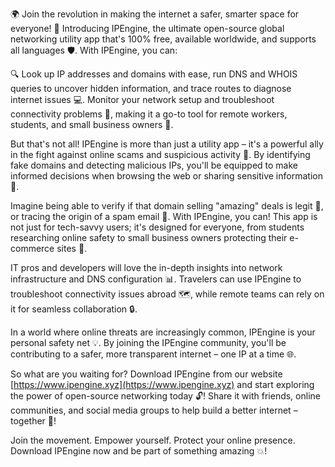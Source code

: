 🌍 Join the revolution in making the internet a safer, smarter space for everyone! 🚀 Introducing IPEngine, the ultimate open-source global networking utility app that's 100% free, available worldwide, and supports all languages 🛡️. With IPEngine, you can:

🔍 Look up IP addresses and domains with ease, run DNS and WHOIS queries to uncover hidden information, and trace routes to diagnose internet issues 💻.
Monitor your network setup and troubleshoot connectivity problems 🔧, making it a go-to tool for remote workers, students, and small business owners 👥.

But that's not all! IPEngine is more than just a utility app – it's a powerful ally in the fight against online scams and suspicious activity 🚫. By identifying fake domains and detecting malicious IPs, you'll be equipped to make informed decisions when browsing the web or sharing sensitive information 💸.

Imagine being able to verify if that domain selling "amazing" deals is legit 🤑, or tracing the origin of a spam email 👀. With IPEngine, you can! This app is not just for tech-savvy users; it's designed for everyone, from students researching online safety to small business owners protecting their e-commerce sites 💸.

IT pros and developers will love the in-depth insights into network infrastructure and DNS configuration 📊. Travelers can use IPEngine to troubleshoot connectivity issues abroad 🗺️, while remote teams can rely on it for seamless collaboration 🔒.

In a world where online threats are increasingly common, IPEngine is your personal safety net 💡. By joining the IPEngine community, you'll be contributing to a safer, more transparent internet – one IP at a time 🌐.

So what are you waiting for? Download IPEngine from our website [https://www.ipengine.xyz](https://www.ipengine.xyz) and start exploring the power of open-source networking today 🔓! Share it with friends, online communities, and social media groups to help build a better internet – together 🌈!

Join the movement. Empower yourself. Protect your online presence. Download IPEngine now and be part of something amazing 💥!